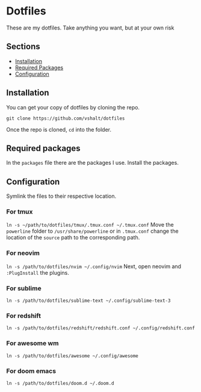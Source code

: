 # Dotfiles
These are my dotfiles. Take anything you want, but at your own risk

## Sections
- [Installation](#installation)
- [Required Packages](#required-packages)
- [Configuration](#configuration)

## Installation
You can get your copy of dotfiles by cloning the repo.

`git clone https://github.com/vshalt/dotfiles`

Once the repo is cloned, `cd` into the folder.

## Required packages
In the `packages` file there are the packages I use.
Install the packages.

## Configuration
Symlink the files to their respective location.

### For tmux
`ln -s ~/path/to/dotfiles/tmux/.tmux.conf ~/.tmux.conf`
Move the `powerline` folder to `/usr/share/powerline` or in `.tmux.conf` change the location of the `source` path to the corresponding path.


### For neovim
`ln -s /path/to/dotfiles/nvim ~/.config/nvim`
Next, open neovim and `:PlugInstall` the plugins.

### For sublime
`ln -s /path/to/dotfiles/sublime-text ~/.config/sublime-text-3`

### For redshift
`ln -s /path/to/dotfiles/redshift/redshift.conf ~/.config/redshift.conf`

### For awesome wm
`ln -s /path/to/dotfiles/awesome ~/.config/awesome`

### For doom emacs
`ln -s /path/to/dotfiles/doom.d ~/.doom.d`
